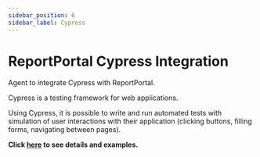 ```yaml
---
sidebar_position: 6
sidebar_label: Cypress
---
```


# ReportPortal Cypress Integration

Agent to integrate Cypress with ReportPortal.

Cypress is a testing framework for web applications.

Using Cypress, it is possible to write and run automated tests with simulation of user interactions with their application (clicking buttons, filling forms, navigating between pages).

**Click [here](https://github.com/reportportal/agent-js-cypress) to see details and examples.**
